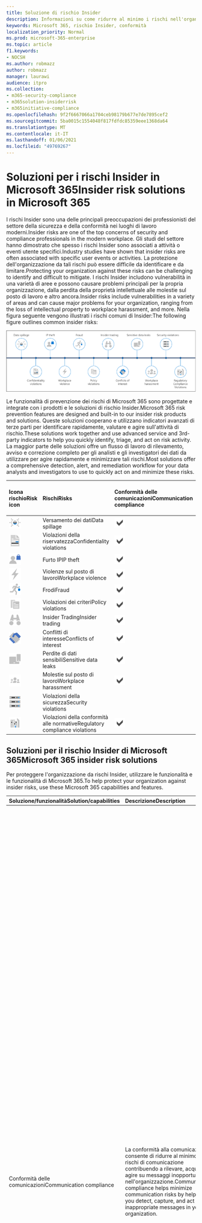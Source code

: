 ```yaml
---
title: Soluzione di rischio Insider
description: Informazioni su come ridurre al minimo i rischi nell'organizzazione con soluzioni di rischio insider in Microsoft 365.
keywords: Microsoft 365, rischio Insider, conformità
localization_priority: Normal
ms.prod: microsoft-365-enterprise
ms.topic: article
f1.keywords:
- NOCSH
ms.author: robmazz
author: robmazz
manager: laurawi
audience: itpro
ms.collection:
- m365-security-compliance
- m365solution-insiderrisk
- m365initiative-compliance
ms.openlocfilehash: 9f2f6667066a1704ceb98179b677e7de7895cef2
ms.sourcegitcommit: 5ba0015c1554048f817fdfdc85359eee1368da64
ms.translationtype: MT
ms.contentlocale: it-IT
ms.lasthandoff: 01/06/2021
ms.locfileid: "49769267"
---
```

# <a name="insider-risk-solutions-in-microsoft-365"></a><span data-ttu-id="dbb8a-104">Soluzioni per i rischi Insider in Microsoft 365</span><span class="sxs-lookup"><span data-stu-id="dbb8a-104">Insider risk solutions in Microsoft 365</span></span>

<span data-ttu-id="dbb8a-105">I rischi Insider sono una delle principali preoccupazioni dei professionisti del settore della sicurezza e della conformità nei luoghi di lavoro moderni.</span><span class="sxs-lookup"><span data-stu-id="dbb8a-105">Insider risks are one of the top concerns of security and compliance professionals in the modern workplace.</span></span> <span data-ttu-id="dbb8a-106">Gli studi del settore hanno dimostrato che spesso i rischi Insider sono associati a attività o eventi utente specifici.</span><span class="sxs-lookup"><span data-stu-id="dbb8a-106">Industry studies have shown that insider risks are often associated with specific user events or activities.</span></span> <span data-ttu-id="dbb8a-107">La protezione dell'organizzazione da tali rischi può essere difficile da identificare e da limitare.</span><span class="sxs-lookup"><span data-stu-id="dbb8a-107">Protecting your organization against these risks can be challenging to identify and difficult to mitigate.</span></span> <span data-ttu-id="dbb8a-108">I rischi Insider includono vulnerabilità in una varietà di aree e possono causare problemi principali per la propria organizzazione, dalla perdita della proprietà intellettuale alle molestie sul posto di lavoro e altro ancora.</span><span class="sxs-lookup"><span data-stu-id="dbb8a-108">Insider risks include vulnerabilities in a variety of areas and can cause major problems for your organization, ranging from the loss of intellectual property to workplace harassment, and more.</span></span> <span data-ttu-id="dbb8a-109">Nella figura seguente vengono illustrati i rischi comuni di Insider:</span><span class="sxs-lookup"><span data-stu-id="dbb8a-109">The following figure outlines common insider risks:</span></span>

![Minacce ai rischi di informazioni privilegiate](../media/ir-solution-threats.png)

<span data-ttu-id="dbb8a-111">Le funzionalità di prevenzione dei rischi di Microsoft 365 sono progettate e integrate con i prodotti e le soluzioni di rischio Insider.</span><span class="sxs-lookup"><span data-stu-id="dbb8a-111">Microsoft 365 risk prevention features are designed and built-in to our insider risk products and solutions.</span></span> <span data-ttu-id="dbb8a-112">Queste soluzioni cooperano e utilizzano indicatori avanzati di terze parti per identificare rapidamente, valutare e agire sull'attività di rischio.</span><span class="sxs-lookup"><span data-stu-id="dbb8a-112">These solutions work together and use advanced service and 3rd-party indicators to help you quickly identify, triage, and act on risk activity.</span></span> <span data-ttu-id="dbb8a-113">La maggior parte delle soluzioni offre un flusso di lavoro di rilevamento, avviso e correzione completo per gli analisti e gli investigatori dei dati da utilizzare per agire rapidamente e minimizzare tali rischi.</span><span class="sxs-lookup"><span data-stu-id="dbb8a-113">Most solutions offer a comprehensive detection, alert, and remediation workflow for your data analysts and investigators to use to quickly act on and minimize these risks.</span></span>

| <span data-ttu-id="dbb8a-114">Icona rischio</span><span class="sxs-lookup"><span data-stu-id="dbb8a-114">Risk icon</span></span> | <span data-ttu-id="dbb8a-115">Rischi</span><span class="sxs-lookup"><span data-stu-id="dbb8a-115">Risks</span></span> | <span data-ttu-id="dbb8a-116">Conformità delle comunicazioni</span><span class="sxs-lookup"><span data-stu-id="dbb8a-116">Communication compliance</span></span> | <span data-ttu-id="dbb8a-117">Gestione dei rischi Insider</span><span class="sxs-lookup"><span data-stu-id="dbb8a-117">Insider risk management</span></span> | <span data-ttu-id="dbb8a-118">Barriere informative</span><span class="sxs-lookup"><span data-stu-id="dbb8a-118">Information barriers</span></span> | <span data-ttu-id="dbb8a-119">Gestione accessi con privilegi</span><span class="sxs-lookup"><span data-stu-id="dbb8a-119">Privileged access management</span></span> |
| :---- | :-------- | :--------------------------- | :-------------------------- |:-------------------------| :--------------------------------|
| ![Icona di fuoriuscita dei dati](../media/ir-risk-data-spillage.png)| <span data-ttu-id="dbb8a-121">Versamento dei dati</span><span class="sxs-lookup"><span data-stu-id="dbb8a-121">Data spillage</span></span> | ![Supportato](../media/check-mark.png) | ![Supportato](../media/check-mark.png) |  |  |
| ![Icona violazioni di riservatezza](../media/ir-risk-confidentiality-violations.png)| <span data-ttu-id="dbb8a-125">Violazioni della riservatezza</span><span class="sxs-lookup"><span data-stu-id="dbb8a-125">Confidentiality violations</span></span> | ![Supportato](../media/check-mark.png) | ![Supportato](../media/check-mark.png) | ![Supportato](../media/check-mark.png) |  |
| ![Icona di furto IP](../media/ir-risk-ip-theft.png)| <span data-ttu-id="dbb8a-130">Furto IP</span><span class="sxs-lookup"><span data-stu-id="dbb8a-130">IP theft</span></span> | ![Supportato](../media/check-mark.png) | ![Supportato](../media/check-mark.png) | ![Supportato](../media/check-mark.png) |  |
| ![Icona della violenza sul posto di lavoro](../media/ir-risk-workplace-violence.png)| <span data-ttu-id="dbb8a-135">Violenze sul posto di lavoro</span><span class="sxs-lookup"><span data-stu-id="dbb8a-135">Workplace violence</span></span> | ![Supportato](../media/check-mark.png) |  |  |  |
| ![Icona frode/ladro](../media/ir-risk-fraud.png)| <span data-ttu-id="dbb8a-138">Frodi</span><span class="sxs-lookup"><span data-stu-id="dbb8a-138">Fraud</span></span> | ![Supportato](../media/check-mark.png) | ![Supportato](../media/check-mark.png) |  |  |
| ![Icona violazioni dei criteri](../media/ir-risk-policy-violations.png)| <span data-ttu-id="dbb8a-142">Violazioni dei criteri</span><span class="sxs-lookup"><span data-stu-id="dbb8a-142">Policy violations</span></span> | ![Supportato](../media/check-mark.png) | ![Supportato](../media/check-mark.png) | ![Supportato](../media/check-mark.png) | ![Supportato](../media/check-mark.png) |
| ![Icona insider trading/handshake](../media/ir-risk-insider-trading.png)| <span data-ttu-id="dbb8a-148">Insider Trading</span><span class="sxs-lookup"><span data-stu-id="dbb8a-148">Insider trading</span></span> | ![Supportato](../media/check-mark.png) |  |  |  |
| ![Icona conflitti di interesse](../media/ir-risk-conflicts-of-interest.png)| <span data-ttu-id="dbb8a-151">Conflitti di interesse</span><span class="sxs-lookup"><span data-stu-id="dbb8a-151">Conflicts of interest</span></span> | ![Supportato](../media/check-mark.png) |  | ![Supportato](../media/check-mark.png) |  |
| ![Icona perdite/dispositivi sensibili dei dati](../media/ir-risk-sensitive-data-leaks.png)| <span data-ttu-id="dbb8a-155">Perdite di dati sensibili</span><span class="sxs-lookup"><span data-stu-id="dbb8a-155">Sensitive data leaks</span></span> | ![Supportato](../media/check-mark.png) | ![Supportato](../media/check-mark.png) |  |  |
| ![Molestie sul posto di lavoro/icona persone](../media/ir-risk-workplace-harassment.png)| <span data-ttu-id="dbb8a-159">Molestie sul posto di lavoro</span><span class="sxs-lookup"><span data-stu-id="dbb8a-159">Workplace harassment</span></span> | ![Supportato](../media/check-mark.png) |  |  |  |
| ![Icona violazioni di sicurezza](../media/ir-risk-security-violations.png)| <span data-ttu-id="dbb8a-162">Violazioni della sicurezza</span><span class="sxs-lookup"><span data-stu-id="dbb8a-162">Security violations</span></span> |  | ![Supportato](../media/check-mark.png) |  | ![Supportato](../media/check-mark.png) |
| ![Icona violazioni della conformità alle normative](../media/ir-risk-regulatory-compliance-violations.png)| <span data-ttu-id="dbb8a-166">Violazioni della conformità alle normative</span><span class="sxs-lookup"><span data-stu-id="dbb8a-166">Regulatory compliance violations</span></span> | ![Supportato](../media/check-mark.png) | ![Supportato](../media/check-mark.png) | ![Supportato](../media/check-mark.png) |  |

## <a name="microsoft-365-insider-risk-solutions"></a><span data-ttu-id="dbb8a-170">Soluzioni per il rischio Insider di Microsoft 365</span><span class="sxs-lookup"><span data-stu-id="dbb8a-170">Microsoft 365 insider risk solutions</span></span>

<span data-ttu-id="dbb8a-171">Per proteggere l'organizzazione da rischi Insider, utilizzare le funzionalità e le funzionalità di Microsoft 365.</span><span class="sxs-lookup"><span data-stu-id="dbb8a-171">To help protect your organization against insider risks, use these Microsoft 365 capabilities and features.</span></span>

| <span data-ttu-id="dbb8a-172">Soluzione/funzionalità</span><span class="sxs-lookup"><span data-stu-id="dbb8a-172">Solution/capabilities</span></span> | <span data-ttu-id="dbb8a-173">Descrizione</span><span class="sxs-lookup"><span data-stu-id="dbb8a-173">Description</span></span> | <span data-ttu-id="dbb8a-174">Licenze</span><span class="sxs-lookup"><span data-stu-id="dbb8a-174">Licensing</span></span> |
| :------------------------ | :-------------- | :------------ |
| <span data-ttu-id="dbb8a-175">Conformità delle comunicazioni</span><span class="sxs-lookup"><span data-stu-id="dbb8a-175">Communication compliance</span></span> | <span data-ttu-id="dbb8a-176">La conformità alla comunicazione consente di ridurre al minimo i rischi di comunicazione contribuendo a rilevare, acquisire e agire su messaggi inopportuni nell'organizzazione.</span><span class="sxs-lookup"><span data-stu-id="dbb8a-176">Communication compliance helps minimize communication risks by helping you detect, capture, and act on inappropriate messages in your organization.</span></span> | <span data-ttu-id="dbb8a-177">Sottoscrizione Microsoft 365 E5 (a pagamento o versione di valutazione)</span><span class="sxs-lookup"><span data-stu-id="dbb8a-177">Microsoft 365 E5 subscription (paid or trial version)</span></span> <br><br> <span data-ttu-id="dbb8a-178">Sottoscrizione Microsoft 365 E3 + il componente aggiuntivo Microsoft 365 E5 Compliance</span><span class="sxs-lookup"><span data-stu-id="dbb8a-178">Microsoft 365 E3 subscription + the Microsoft 365 E5 Compliance add-on</span></span> <br><br> <span data-ttu-id="dbb8a-179">Sottoscrizione Microsoft 365 E3 + componente aggiuntivo Microsoft 365 E5 Insider Risk Management</span><span class="sxs-lookup"><span data-stu-id="dbb8a-179">Microsoft 365 E3 subscription + the Microsoft 365 E5 Insider Risk Management add-on</span></span> <br><br> <span data-ttu-id="dbb8a-180">Sottoscrizione Microsoft 365 a5 (a pagamento o versione di valutazione)</span><span class="sxs-lookup"><span data-stu-id="dbb8a-180">Microsoft 365 A5 subscription (paid or trial version)</span></span> <br><br> <span data-ttu-id="dbb8a-181">Sottoscrizione Microsoft 365 a3 + componente aggiuntivo Microsoft 365 a5 Compliance</span><span class="sxs-lookup"><span data-stu-id="dbb8a-181">Microsoft 365 A3 subscription + the Microsoft 365 A5 Compliance add-on</span></span> <br><br> <span data-ttu-id="dbb8a-182">Sottoscrizione Microsoft 365 a3 + componente aggiuntivo Microsoft 365 a5 Insider Risk Management</span><span class="sxs-lookup"><span data-stu-id="dbb8a-182">Microsoft 365 A3 subscription + the Microsoft 365 A5 Insider Risk Management add-on</span></span> <br><br> <span data-ttu-id="dbb8a-183">Sottoscrizione Microsoft 365 G5 (a pagamento o versione di valutazione)</span><span class="sxs-lookup"><span data-stu-id="dbb8a-183">Microsoft 365 G5 subscription (paid or trial version)</span></span> <br><br> <span data-ttu-id="dbb8a-184">Sottoscrizione Microsoft 365 G5 + componente aggiuntivo Microsoft 365 G5 Compliance</span><span class="sxs-lookup"><span data-stu-id="dbb8a-184">Microsoft 365 G5 subscription + the Microsoft 365 G5 Compliance add-on</span></span> <br> <span data-ttu-id="dbb8a-185">Microsoft 365 G5 Subscription + Microsoft 365 G5 Insider Risk Management componente aggiuntivo</span><span class="sxs-lookup"><span data-stu-id="dbb8a-185">Microsoft 365 G5 subscription + the Microsoft 365 G5 Insider Risk Management add-on</span></span> <br><br> <span data-ttu-id="dbb8a-186">Abbonamento a Office 365 Enterprise E5 (a pagamento o versione di valutazione)</span><span class="sxs-lookup"><span data-stu-id="dbb8a-186">Office 365 Enterprise E5 subscription (paid or trial version)</span></span> <br><br> <span data-ttu-id="dbb8a-187">Abbonamento a Office 365 a5 (versione a pagamento o di valutazione)</span><span class="sxs-lookup"><span data-stu-id="dbb8a-187">Office 365 A5 subscription (paid or trial version)</span></span> <br><br> <span data-ttu-id="dbb8a-188">Abbonamento a Office 365 Enterprise E3 + il componente aggiuntivo Office 365 Advanced Compliance (non più disponibile per le nuove sottoscrizioni)</span><span class="sxs-lookup"><span data-stu-id="dbb8a-188">Office 365 Enterprise E3 subscription + the Office 365 Advanced Compliance add-on (no longer available for new subscriptions)</span></span> |
| <span data-ttu-id="dbb8a-189">Gestione dei rischi Insider</span><span class="sxs-lookup"><span data-stu-id="dbb8a-189">Insider risk management</span></span> | <span data-ttu-id="dbb8a-190">La gestione dei rischi insider consente di ridurre al minimo i rischi interni, consentendo di rilevare, indagare e agire su attività dannose e involontarie nell'organizzazione.</span><span class="sxs-lookup"><span data-stu-id="dbb8a-190">Insider risk management helps minimize internal risks by enabling you to detect, investigate, and act on malicious and inadvertent activities in your organization.</span></span> | <span data-ttu-id="dbb8a-191">Sottoscrizione Microsoft 365 E5 (a pagamento o versione di valutazione)</span><span class="sxs-lookup"><span data-stu-id="dbb8a-191">Microsoft 365 E5 subscription (paid or trial version)</span></span> <br><br> <span data-ttu-id="dbb8a-192">Sottoscrizione Microsoft 365 E3 + il componente aggiuntivo Microsoft 365 E5 Compliance</span><span class="sxs-lookup"><span data-stu-id="dbb8a-192">Microsoft 365 E3 subscription + the Microsoft 365 E5 Compliance add-on</span></span> <br><br> <span data-ttu-id="dbb8a-193">Sottoscrizione Microsoft 365 E3 + componente aggiuntivo Microsoft 365 E5 Insider Risk Management</span><span class="sxs-lookup"><span data-stu-id="dbb8a-193">Microsoft 365 E3 subscription + the Microsoft 365 E5 Insider Risk Management add-on</span></span> <br><br> <span data-ttu-id="dbb8a-194">Sottoscrizione Microsoft 365 a5 (a pagamento o versione di valutazione)</span><span class="sxs-lookup"><span data-stu-id="dbb8a-194">Microsoft 365 A5 subscription (paid or trial version)</span></span> <br><br> <span data-ttu-id="dbb8a-195">Sottoscrizione Microsoft 365 a3 + componente aggiuntivo Microsoft 365 a5 Compliance</span><span class="sxs-lookup"><span data-stu-id="dbb8a-195">Microsoft 365 A3 subscription + the Microsoft 365 A5 Compliance add-on</span></span> <br><br> <span data-ttu-id="dbb8a-196">Sottoscrizione Microsoft 365 a3 + componente aggiuntivo Microsoft 365 a5 Insider Risk Management</span><span class="sxs-lookup"><span data-stu-id="dbb8a-196">Microsoft 365 A3 subscription + the Microsoft 365 A5 Insider Risk Management add-on</span></span> |
| <span data-ttu-id="dbb8a-197">Barriere informative</span><span class="sxs-lookup"><span data-stu-id="dbb8a-197">Information barriers</span></span> | <span data-ttu-id="dbb8a-198">Gli ostacoli alle informazioni consentono di limitare la comunicazione e la collaborazione tra due gruppi interni per evitare che si verifichi un conflitto di interessi nell'organizzazione.</span><span class="sxs-lookup"><span data-stu-id="dbb8a-198">Information barriers allow you to restrict communication and collaboration between two internal groups to avoid a conflict of interest from occurring in your organization.</span></span>  | <span data-ttu-id="dbb8a-199">Microsoft 365 E5/A5</span><span class="sxs-lookup"><span data-stu-id="dbb8a-199">Microsoft 365 E5/A5</span></span> <br><br> <span data-ttu-id="dbb8a-200">Office 365 E5/A5</span><span class="sxs-lookup"><span data-stu-id="dbb8a-200">Office 365 E5/A5</span></span> <br><br> <span data-ttu-id="dbb8a-201">Office 365 Advanced Compliance</span><span class="sxs-lookup"><span data-stu-id="dbb8a-201">Office 365 Advanced Compliance</span></span> <br><br> <span data-ttu-id="dbb8a-202">Conformità E5/A5 di Microsoft 365</span><span class="sxs-lookup"><span data-stu-id="dbb8a-202">Microsoft 365 Compliance E5/A5</span></span> <br><br> <span data-ttu-id="dbb8a-203">Microsoft 365 gestione dei rischi Insider</span><span class="sxs-lookup"><span data-stu-id="dbb8a-203">Microsoft 365 Insider Risk Management</span></span> |
| <span data-ttu-id="dbb8a-204">Gestione accessi con privilegi</span><span class="sxs-lookup"><span data-stu-id="dbb8a-204">Privileged access management</span></span> | <span data-ttu-id="dbb8a-205">La gestione degli accessi con privilegi consente il controllo di accesso granulare sulle attività amministrative di Exchange Online privilegiate in Office 365.</span><span class="sxs-lookup"><span data-stu-id="dbb8a-205">Privileged access management allows granular access control over privileged Exchange Online admin tasks in Office 365.</span></span> <span data-ttu-id="dbb8a-206">Può aiutare a proteggere l'organizzazione da violazioni che utilizzano account amministratore privilegiati esistenti con accesso permanente ai dati sensibili o accesso alle impostazioni di configurazione critiche.</span><span class="sxs-lookup"><span data-stu-id="dbb8a-206">It can help protect your organization from breaches that use existing privileged admin accounts with standing access to sensitive data or access to critical configuration settings.</span></span> | <span data-ttu-id="dbb8a-207">Microsoft 365 E5/A5</span><span class="sxs-lookup"><span data-stu-id="dbb8a-207">Microsoft 365 E5/A5</span></span> <br><br> <span data-ttu-id="dbb8a-208">Office 365 E5/A5</span><span class="sxs-lookup"><span data-stu-id="dbb8a-208">Office 365 E5/A5</span></span> <br><br> <span data-ttu-id="dbb8a-209">Conformità di Microsoft 365 E5/A5</span><span class="sxs-lookup"><span data-stu-id="dbb8a-209">Microsoft 365 E5/A5 Compliance</span></span> <br><br> <span data-ttu-id="dbb8a-210">Microsoft 365 E5/A5 Information Protection and Governance</span><span class="sxs-lookup"><span data-stu-id="dbb8a-210">Microsoft 365 E5/A5 Information Protection and Governance</span></span> |

## <a name="deploy-microsoft-365-insider-risk-solutions"></a><span data-ttu-id="dbb8a-211">Distribuire le soluzioni di rischio di Microsoft 365 Insider</span><span class="sxs-lookup"><span data-stu-id="dbb8a-211">Deploy Microsoft 365 insider risk solutions</span></span>

<span data-ttu-id="dbb8a-212">Per proteggere l'organizzazione da rischi Insider, configurare e distribuire le soluzioni Microsoft 365 seguenti:</span><span class="sxs-lookup"><span data-stu-id="dbb8a-212">To help protect your organization against insider risks, set up and deploy the following Microsoft 365 solutions:</span></span>

![Soluzione di rischio di informazioni privilegiate difesa approfondita](../media/ir-solution-defense-in-depth.png)

1. <span data-ttu-id="dbb8a-214">Configurare e creare [criteri di conformità della comunicazione](communication-compliance-solution-overview.md).</span><span class="sxs-lookup"><span data-stu-id="dbb8a-214">Configure and create [communication compliance policies](communication-compliance-solution-overview.md).</span></span>
2. <span data-ttu-id="dbb8a-215">Configurare e creare [criteri di gestione dei rischi Insider](insider-risk-management-solution-overview.md).</span><span class="sxs-lookup"><span data-stu-id="dbb8a-215">Configure and create [insider risk management policies](insider-risk-management-solution-overview.md).</span></span>
3. <span data-ttu-id="dbb8a-216">Facoltativo: configurare e creare [criteri barriera informativi](information-barriers-solution-overview.md).</span><span class="sxs-lookup"><span data-stu-id="dbb8a-216">Optional: Configure and create [information barrier policies](information-barriers-solution-overview.md).</span></span>
4. <span data-ttu-id="dbb8a-217">Facoltativo: abilitare e configurare la [gestione degli accessi con privilegi](privileged-access-management-solution-overview.md).</span><span class="sxs-lookup"><span data-stu-id="dbb8a-217">Optional: Enable and configure [privileged access management](privileged-access-management-solution-overview.md).</span></span>

## <a name="illustrations-with-examples"></a><span data-ttu-id="dbb8a-218">Illustrazioni con esempi</span><span class="sxs-lookup"><span data-stu-id="dbb8a-218">Illustrations with examples</span></span>

<span data-ttu-id="dbb8a-219">Per semplificare la pianificazione di una strategia integrata per l'implementazione delle funzionalità di rischio Insider di Microsoft 365, scaricare il set di illustrazioni di *microsoft 365 Information Protection and Compliance capabilities* .</span><span class="sxs-lookup"><span data-stu-id="dbb8a-219">To help you plan an integrated strategy for implementing Microsoft 365 insider risk capabilities, download the *Microsoft 365 information protection and compliance capabilities* set of illustrations.</span></span> <span data-ttu-id="dbb8a-220">Per le funzionalità di rischio Insider, vedere l'illustrazione Architecture Pages 5-7.</span><span class="sxs-lookup"><span data-stu-id="dbb8a-220">For insider risk capabilities, see the architecture illustration pages 5-7.</span></span> <span data-ttu-id="dbb8a-221">Queste illustrazioni possono essere personalizzate.</span><span class="sxs-lookup"><span data-stu-id="dbb8a-221">Feel free to adapt these illustrations for your own use.</span></span>

| <span data-ttu-id="dbb8a-222">Elemento</span><span class="sxs-lookup"><span data-stu-id="dbb8a-222">Item</span></span> | <span data-ttu-id="dbb8a-223">Descrizione</span><span class="sxs-lookup"><span data-stu-id="dbb8a-223">Description</span></span> |
|:-----|:------------|
|<span data-ttu-id="dbb8a-224">[![Modello poster: Capacità della Conformità e protezione delle informazioni di Microsoft 365](../media/solutions-architecture-center/m365-compliance-illustrations-thumb.png)](https://download.microsoft.com/download/3/a/6/3a6ab1a3-feb0-4ee2-8e77-62415a772e53/m365-compliance-illustrations.pdf)</span><span class="sxs-lookup"><span data-stu-id="dbb8a-224">[![Model poster: Microsoft 365 information protection and compliance capabilities](../media/solutions-architecture-center/m365-compliance-illustrations-thumb.png)](https://download.microsoft.com/download/3/a/6/3a6ab1a3-feb0-4ee2-8e77-62415a772e53/m365-compliance-illustrations.pdf)</span></span> <br/> <span data-ttu-id="dbb8a-225">[Scarica come PDF](https://download.microsoft.com/download/3/a/6/3a6ab1a3-feb0-4ee2-8e77-62415a772e53/m365-compliance-illustrations.pdf) \| [Scaricare come Visio](https://download.microsoft.com/download/3/a/6/3a6ab1a3-feb0-4ee2-8e77-62415a772e53/m365-compliance-illustrations.vsdx)  </span><span class="sxs-lookup"><span data-stu-id="dbb8a-225">[Download as a PDF](https://download.microsoft.com/download/3/a/6/3a6ab1a3-feb0-4ee2-8e77-62415a772e53/m365-compliance-illustrations.pdf)  \| [Download as a Visio](https://download.microsoft.com/download/3/a/6/3a6ab1a3-feb0-4ee2-8e77-62415a772e53/m365-compliance-illustrations.vsdx)</span></span> <br/> <span data-ttu-id="dbb8a-226">Aggiornato il 2020 ottobre</span><span class="sxs-lookup"><span data-stu-id="dbb8a-226">Updated October 2020</span></span>|<span data-ttu-id="dbb8a-227">Include</span><span class="sxs-lookup"><span data-stu-id="dbb8a-227">Includes:</span></span> <ul><li>  <span data-ttu-id="dbb8a-228">Protezione dell’informazione e prevenzione della perdita dei dati di Microsoft</span><span class="sxs-lookup"><span data-stu-id="dbb8a-228">Microsoft information protection and data loss prevention</span></span></li><li><span data-ttu-id="dbb8a-229">Criteri di conservazione ed etichette di conservazione.</span><span class="sxs-lookup"><span data-stu-id="dbb8a-229">Retention policies and retention labels</span></span> </li><li><span data-ttu-id="dbb8a-230">Barriere informative</span><span class="sxs-lookup"><span data-stu-id="dbb8a-230">Information barriers</span></span></li><li><span data-ttu-id="dbb8a-231">Conformità delle comunicazioni</span><span class="sxs-lookup"><span data-stu-id="dbb8a-231">Communication compliance</span></span></li><li><span data-ttu-id="dbb8a-232">Gestione dei rischi Insider</span><span class="sxs-lookup"><span data-stu-id="dbb8a-232">Insider risk management</span></span></li><li><span data-ttu-id="dbb8a-233">Gestione dei dati di terze parti</span><span class="sxs-lookup"><span data-stu-id="dbb8a-233">Third-party data ingestion</span></span></li>|

## <a name="training"></a><span data-ttu-id="dbb8a-234">Formazione</span><span class="sxs-lookup"><span data-stu-id="dbb8a-234">Training</span></span>

<span data-ttu-id="dbb8a-235">La formazione degli amministratori e del team di conformità nelle nozioni di base per ogni soluzione di rischio Insider può aiutare l'organizzazione a iniziare più rapidamente con gli sforzi di distribuzione e implementazione.</span><span class="sxs-lookup"><span data-stu-id="dbb8a-235">Training your administrators and compliance team in the basics for each insider risk solution can help your organization get started more quickly with your deployment and implementation efforts.</span></span> 

<span data-ttu-id="dbb8a-236">Microsoft 365 fornisce le risorse seguenti per informare e formare tali utenti nell'organizzazione:</span><span class="sxs-lookup"><span data-stu-id="dbb8a-236">Microsoft 365 provides the following resources to help inform and train these users in your organization:</span></span>

| <span data-ttu-id="dbb8a-237">Soluzione/area</span><span class="sxs-lookup"><span data-stu-id="dbb8a-237">Solution/Area</span></span> | <span data-ttu-id="dbb8a-238">Risorse</span><span class="sxs-lookup"><span data-stu-id="dbb8a-238">Resources</span></span> |
|:------------------|:--------------|
| <span data-ttu-id="dbb8a-239">Gestione dei rischi insider in Microsoft 365</span><span class="sxs-lookup"><span data-stu-id="dbb8a-239">Manage insider risk in Microsoft 365</span></span> |[<span data-ttu-id="dbb8a-240">Percorso di apprendimento completo</span><span class="sxs-lookup"><span data-stu-id="dbb8a-240">Complete learning path</span></span>](/learn/paths/m365-compliance-insider) <br> <span data-ttu-id="dbb8a-241">Questo percorso di apprendimento include tutti i singoli moduli di soluzione per la conformità della comunicazione, la gestione dei rischi di informazioni privilegiate, barriere informative e gestione degli accessi</span><span class="sxs-lookup"><span data-stu-id="dbb8a-241">This learning path includes all the individual solution modules for communication compliance, insider risk management, information barriers, and privileged access management.</span></span> <span data-ttu-id="dbb8a-242">Selezionare questo percorso di apprendimento per completare tutti i moduli.</span><span class="sxs-lookup"><span data-stu-id="dbb8a-242">Select this learning path to complete all the modules.</span></span> |
| <span data-ttu-id="dbb8a-243">Conformità delle comunicazioni</span><span class="sxs-lookup"><span data-stu-id="dbb8a-243">Communication compliance</span></span> | [<span data-ttu-id="dbb8a-244">Modulo di apprendimento: preparare la conformità della comunicazione in Microsoft 365</span><span class="sxs-lookup"><span data-stu-id="dbb8a-244">Learning module: Prepare communication compliance in Microsoft 365</span></span>](/learn/modules/m365-compliance-insider-prepare-communication-compliance) <br> <span data-ttu-id="dbb8a-245">Questo modulo consente di apprendere le nozioni di base su come identificare e correggere le violazioni dei criteri del codice di condotta con la conformità della comunicazione, coprire i prerequisiti necessari prima di creare criteri di conformità della comunicazione e conoscere i tipi di modelli di criteri predefiniti e predefiniti in conformità alla comunicazione.</span><span class="sxs-lookup"><span data-stu-id="dbb8a-245">This module helps you learn the basics on how to identify and remediate code-of-conduct policy violations with communication compliance, cover the prerequisites needed before creating communication compliance policies, and learn about the types of built-in, pre-defined policy templates in communication compliance.</span></span> |
| <span data-ttu-id="dbb8a-246">Gestione dei rischi Insider</span><span class="sxs-lookup"><span data-stu-id="dbb8a-246">Insider risk management</span></span> | [<span data-ttu-id="dbb8a-247">Modulo di apprendimento: gestione dei rischi insider in Microsoft 365</span><span class="sxs-lookup"><span data-stu-id="dbb8a-247">Learning module: Insider risk management in Microsoft 365</span></span>](/learn/modules/m365-compliance-insider-manage-insider-risk) <br> <span data-ttu-id="dbb8a-248">Questo modulo consente di scoprire come la gestione dei rischi insider in Microsoft 365 può contribuire a prevenire, rilevare e contenere rischi interni in un'organizzazione, conoscere i tipi di modelli di criteri predefiniti, comprendere i prerequisiti di base necessari prima di creare criteri di rischio Insider e illustrare i tipi di azioni che è possibile intraprendere sui casi di gestione dei rischi Insider.</span><span class="sxs-lookup"><span data-stu-id="dbb8a-248">This module helps you learn how insider risk management in Microsoft 365 can help prevent, detect, and contain internal risks in an organization, learn about the types of built-in, pre-defined policy templates, understand the basic prerequisites needed before creating insider risk policies, and explains the types of actions you can take on insider risk management cases.</span></span> |
| <span data-ttu-id="dbb8a-249">Barriere informative</span><span class="sxs-lookup"><span data-stu-id="dbb8a-249">Information barriers</span></span> | [<span data-ttu-id="dbb8a-250">Modulo di apprendimento: pianificazione delle barriere informative</span><span class="sxs-lookup"><span data-stu-id="dbb8a-250">Learning module: Plan for information barriers</span></span>](/learn/modules/m365-compliance-insider-plan-information-barriers) <br> <span data-ttu-id="dbb8a-251">Questo modulo consente di scoprire come i criteri di barriera delle informazioni possono aiutare l'organizzazione a mantenere la conformità con gli standard e i regolamenti del settore rilevanti, di elencare i tipi di situazioni in cui le barriere informative sarebbero applicabili, di spiegare il processo di creazione di un criterio barriera informativo e di spiegare come risolvere i problemi imprevisti dopo che sono state applicate le barriere</span><span class="sxs-lookup"><span data-stu-id="dbb8a-251">This module helps you learn how information barrier policies can help your organization maintain compliance with relevant industry standards and regulations, lists the types of situations when information barriers would be applicable, helps explain the process of creating an information barrier policy, and helps explain how to troubleshoot unexpected issues after information barriers are in place.</span></span> |
| <span data-ttu-id="dbb8a-252">Gestione accessi con privilegi</span><span class="sxs-lookup"><span data-stu-id="dbb8a-252">Privileged access management</span></span> | [<span data-ttu-id="dbb8a-253">Modulo di apprendimento: implementare la gestione degli accessi con privilegi</span><span class="sxs-lookup"><span data-stu-id="dbb8a-253">Learning module: Implement privileged access management</span></span>](/learn/modules/m365-compliance-insider-implement-privileged-access-management) <br> <span data-ttu-id="dbb8a-254">Questo modulo consente di comprendere la differenza tra la gestione degli accessi privilegiati e la gestione delle identità privilegiate, comprendere il flusso di processo di gestione degli accessi con privilegi e comprendere le nozioni di base su come configurare e abilitare la gestione degli accessi</span><span class="sxs-lookup"><span data-stu-id="dbb8a-254">This module helps you understand the difference between privileged access management and privileged identity management, understand the privileged access management process flow, and understand the basics of how to configure and enable privileged access management.</span></span> |
